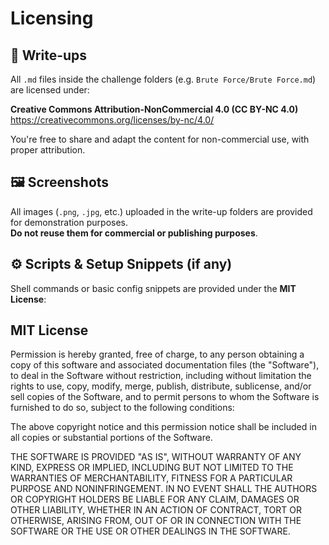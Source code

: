 # Licensing

## 📄 Write-ups
All `.md` files inside the challenge folders (e.g. `Brute Force/Brute Force.md`) are licensed under:

**Creative Commons Attribution-NonCommercial 4.0 (CC BY-NC 4.0)**  
https://creativecommons.org/licenses/by-nc/4.0/

You're free to share and adapt the content for non-commercial use, with proper attribution.

## 🖼️ Screenshots
All images (`.png`, `.jpg`, etc.) uploaded in the write-up folders are provided for demonstration purposes.  
**Do not reuse them for commercial or publishing purposes**.

## ⚙️ Scripts & Setup Snippets (if any)
Shell commands or basic config snippets are provided under the **MIT License**:

## **MIT License**

Permission is hereby granted, free of charge, to any person obtaining a copy
of this software and associated documentation files (the "Software"), to deal
in the Software without restriction, including without limitation the rights
to use, copy, modify, merge, publish, distribute, sublicense, and/or sell
copies of the Software, and to permit persons to whom the Software is
furnished to do so, subject to the following conditions:

The above copyright notice and this permission notice shall be included in all
copies or substantial portions of the Software.

THE SOFTWARE IS PROVIDED "AS IS", WITHOUT WARRANTY OF ANY KIND, EXPRESS OR
IMPLIED, INCLUDING BUT NOT LIMITED TO THE WARRANTIES OF MERCHANTABILITY,
FITNESS FOR A PARTICULAR PURPOSE AND NONINFRINGEMENT. IN NO EVENT SHALL THE
AUTHORS OR COPYRIGHT HOLDERS BE LIABLE FOR ANY CLAIM, DAMAGES OR OTHER
LIABILITY, WHETHER IN AN ACTION OF CONTRACT, TORT OR OTHERWISE, ARISING FROM,
OUT OF OR IN CONNECTION WITH THE SOFTWARE OR THE USE OR OTHER DEALINGS IN THE
SOFTWARE.
